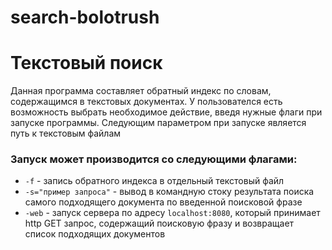 # search-bolotrush
# Текстовый поиск 
Данная программа составляет обратный индекс по словам, содержащимся в текстовых документах.
У пользователся есть возможность выбрать необходимое действие, введя нужные флаги при запуске программы. 
Следующим параметром при запуске является путь к текстовым файлам
### Запуск может производится со следующими флагами:
* `-f` - запись обратного индекса в отдельный текстовый файл
* `-s="пример запроса"` - вывод в командную стоку результата поиска самого подходящего документа по введенной поисковой фразе
* `-web` - запуск сервера по адресу `localhost:8080`, который принимает http GET запрос, содержащий поисковую фразу и возвращает список подходящих документов 
